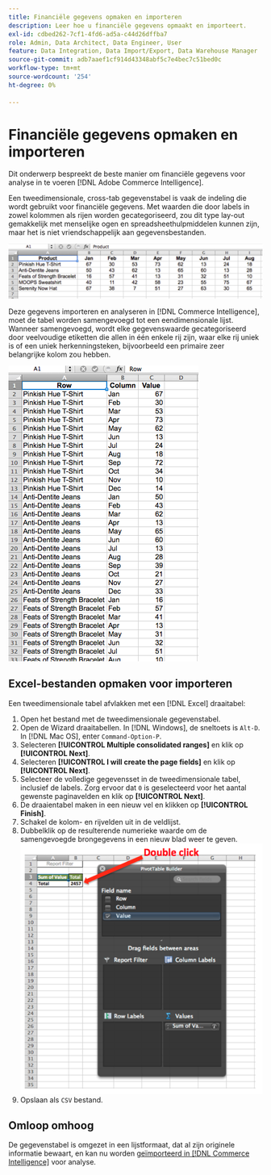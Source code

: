 ```yaml
---
title: Financiële gegevens opmaken en importeren
description: Leer hoe u financiële gegevens opmaakt en importeert.
exl-id: cdbed262-7cf1-4fd6-ad5a-c44d26dffba7
role: Admin, Data Architect, Data Engineer, User
feature: Data Integration, Data Import/Export, Data Warehouse Manager
source-git-commit: adb7aaef1cf914d43348abf5c7e4bec7c51bed0c
workflow-type: tm+mt
source-wordcount: '254'
ht-degree: 0%

---
```


# Financiële gegevens opmaken en importeren

Dit onderwerp bespreekt de beste manier om financiële gegevens voor analyse in te voeren [!DNL Adobe Commerce Intelligence].

Een tweedimensionale, cross-tab gegevenstabel is vaak de indeling die wordt gebruikt voor financiële gegevens. Met waarden die door labels in zowel kolommen als rijen worden gecategoriseerd, zou dit type lay-out gemakkelijk met menselijke ogen en spreadsheethulpmiddelen kunnen zijn, maar het is niet vriendschappelijk aan gegevensbestanden.

![](../../mbi/assets/crosstab.png)

Deze gegevens importeren en analyseren in [!DNL Commerce Intelligence], moet de tabel worden samengevoegd tot een eendimensionale lijst. Wanneer samengevoegd, wordt elke gegevenswaarde gecategoriseerd door veelvoudige etiketten die allen in één enkele rij zijn, waar elke rij uniek is of een uniek herkenningsteken, bijvoorbeeld een primaire zeer belangrijke kolom zou hebben.

![](../../mbi/assets/flattened.png)

## Excel-bestanden opmaken voor importeren

Een tweedimensionale tabel afvlakken met een [!DNL Excel] draaitabel:

1. Open het bestand met de tweedimensionale gegevenstabel.
1. Open de Wizard draaitabellen. In [!DNL Windows], de sneltoets is `Alt-D`. In [!DNL Mac OS], enter `Command-Option-P`.
1. Selecteren **[!UICONTROL Multiple consolidated ranges]** en klik op **[!UICONTROL Next]**.
1. Selecteren **[!UICONTROL I will create the page fields]** en klik op **[!UICONTROL Next]**.
1. Selecteer de volledige gegevensset in de tweedimensionale tabel, inclusief de labels. Zorg ervoor dat `0` is geselecteerd voor het aantal gewenste paginavelden en klik op **[!UICONTROL Next]**.
1. De draaientabel maken in een nieuw vel en klikken op **[!UICONTROL Finish]**.
1. Schakel de kolom- en rijvelden uit in de veldlijst.
1. Dubbelklik op de resulterende numerieke waarde om de samengevoegde brongegevens in een nieuw blad weer te geven.
   ![](../../mbi/assets/pivot-table-double-click.png)
1. Opslaan als `CSV` bestand.

## Omloop omhoog

De gegevenstabel is omgezet in een lijstformaat, dat al zijn originele informatie bewaart, en kan nu worden [geïmporteerd in [!DNL Commerce Intelligence]](../data-analyst/importing-data/connecting-data/using-file-uploader.md) voor analyse.

